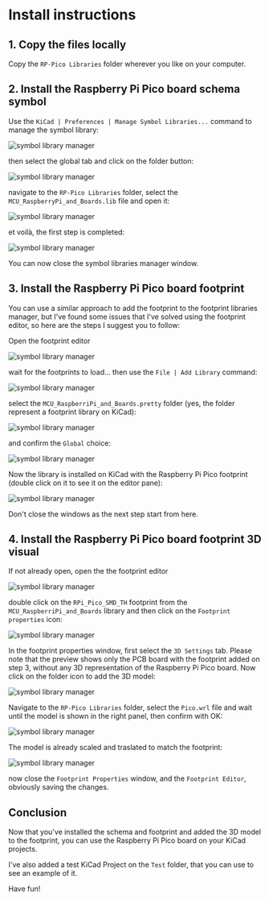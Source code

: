 # Install instructions

## 1. Copy the files locally

Copy the `RP-Pico Libraries` folder wherever you like on your computer.

## 2. Install the Raspberry Pi Pico board schema symbol

Use the `KiCad | Preferences | Manage Symbol Libraries...` command to manage the symbol library:

![symbol library manager](Images/Image07.png)

then select the global tab and click on the folder button:

![symbol library manager](Images/Image08.png)

navigate to the `RP-Pico Libraries` folder, select the `MCU_RaspberryPi_and_Boards.lib` file and open it:

![symbol library manager](Images/Image09.png)

et voilà, the first step is completed:

![symbol library manager](Images/Image10.png)

You can now close the symbol libraries manager window.

## 3. Install the Raspberry Pi Pico board footprint

You can use a similar approach to add the footprint to the footprint libraries manager, but I've found some issues that I've solved using the footprint editor, so here are the steps I suggest you to follow:

Open the footprint editor

![symbol library manager](Images/Image11.png)

wait for the footprints to load... then use the `File | Add Library` command:

![symbol library manager](Images/Image12.png)

select the `MCU_RaspberriPi_and_Boards.pretty` folder (yes, the folder represent a footprint library on KiCad):

![symbol library manager](Images/Image13.png)

and confirm the `Global` choice:

![symbol library manager](Images/Image14.png)

Now the library is installed on KiCad with the Raspberry Pi Pico footprint (double click on it to see it on the editor pane):

![symbol library manager](Images/Image15.png)

Don't close the windows as the next step start from here.

## 4. Install the Raspberry Pi Pico board footprint 3D visual

If not already open, open the the footprint editor

![symbol library manager](Images/Image11.png)

double click on the `RPi_Pico_SMD_TH` footprint from the `MCU_RaspberriPi_and_Boards` library and then click on the `Footprint properties` icon:

![symbol library manager](Images/Image16.png)

In the footprint properties window, first select the `3D Settings` tab. Please note that the preview shows only the PCB board with the footprint added on step 3, without any 3D representation of the Raspberry Pi Pico board. Now click on the folder icon to add the 3D model:

![symbol library manager](Images/Image17.png)

Navigate to the `RP-Pico Libraries` folder, select the `Pico.wrl` file and wait until the model is shown in the right panel, then confirm with OK:

![symbol library manager](Images/Image18.png)

The model is already scaled and traslated to match the footprint:

![symbol library manager](Images/Image19.png)

now close the `Footprint Properties` window, and the `Footprint Editor`, obviously saving the changes.

## Conclusion

Now that you've installed the schema and footprint and added the 3D model to the footprint, you can use the Raspberry Pi Pico board on your KiCad projects.

I've also added a test KiCad Project on the `Test` folder, that you can use to see an example of it.

Have fun!
